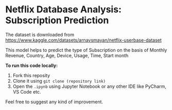 # **Netflix Database Analysis: Subscription Prediction**




The dataset is downloaded from https://www.kaggle.com/datasets/arnavsmayan/netflix-userbase-dataset

This model helps to predict the type of Subscription on the basis of Monthly Revenue, Country,	Age,	Device,	Usage, Time,	Start month

**To run this code locally:**

1. Fork this reposity
2. Clone it using `git clone (repository link)`
3. Open the `.ipynb` using Jupyter Notebook or any other IDE like PyCharm, VS Code etc.

Feel free to suggest any kind of improvement.


